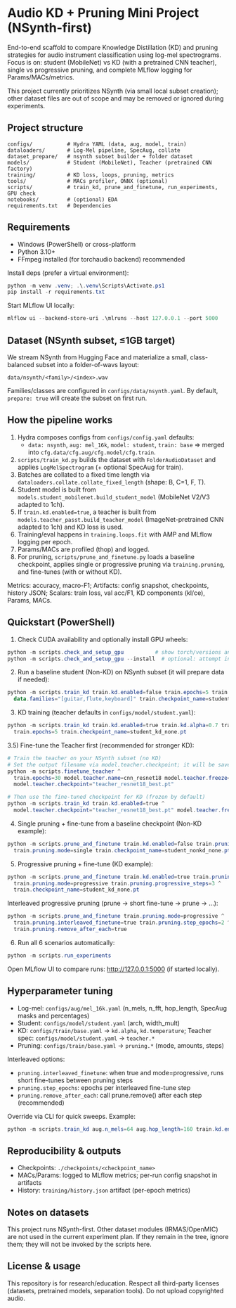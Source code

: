 # Audio KD + Pruning Mini Project (NSynth-first)

End-to-end scaffold to compare Knowledge Distillation (KD) and pruning strategies for audio instrument classification using log-mel spectrograms. Focus is on: student (MobileNet) vs KD (with a pretrained CNN teacher), single vs progressive pruning, and complete MLflow logging for Params/MACs/metrics.

This project currently prioritizes NSynth (via small local subset creation); other dataset files are out of scope and may be removed or ignored during experiments.

## Project structure

```
configs/           # Hydra YAML (data, aug, model, train)
dataloaders/       # Log-Mel pipeline, SpecAug, collate
dataset_prepare/   # nsynth subset builder + folder dataset
models/            # Student (MobileNet), Teacher (pretrained CNN factory)
training/          # KD loss, loops, pruning, metrics
tools/             # MACs profiler, ONNX (optional)
scripts/           # train_kd, prune_and_finetune, run_experiments, GPU check
notebooks/         # (optional) EDA
requirements.txt   # Dependencies
```

## Requirements

- Windows (PowerShell) or cross-platform
- Python 3.10+
- FFmpeg installed (for torchaudio backend) recommended

Install deps (prefer a virtual environment):

```powershell
python -m venv .venv; .\.venv\Scripts\Activate.ps1
pip install -r requirements.txt
```

Start MLflow UI locally:

```powershell
mlflow ui --backend-store-uri .\mlruns --host 127.0.0.1 --port 5000
```

## Dataset (NSynth subset, ≤1GB target)

We stream NSynth from Hugging Face and materialize a small, class-balanced subset into a folder-of-wavs layout:

```
data/nsynth/<family>/<index>.wav
```

Families/classes are configured in `configs/data/nsynth.yaml`. By default, `prepare: true` will create the subset on first run.

## How the pipeline works

1) Hydra composes configs from `configs/config.yaml` defaults:
   - `data: nsynth`, `aug: mel_16k`, `model: student`, `train: base` => merged into `cfg.data/cfg.aug/cfg.model/cfg.train`.
2) `scripts/train_kd.py` builds the dataset with `FolderAudioDataset` and applies `LogMelSpectrogram` (+ optional SpecAug for train).
3) Batches are collated to a fixed time length via `dataloaders.collate.collate_fixed_length` (shape: B, C=1, F, T).
4) Student model is built from `models.student_mobilenet.build_student_model` (MobileNet V2/V3 adapted to 1ch).
5) If `train.kd.enabled=true`, a teacher is built from `models.teacher_passt.build_teacher_model` (ImageNet-pretrained CNN adapted to 1ch) and KD loss is used.
6) Training/eval happens in `training.loops.fit` with AMP and MLflow logging per epoch.
7) Params/MACs are profiled (thop) and logged.
8) For pruning, `scripts/prune_and_finetune.py` loads a baseline checkpoint, applies single or progressive pruning via `training.pruning`, and fine-tunes (with or without KD).

Metrics: accuracy, macro-F1; Artifacts: config snapshot, checkpoints, history JSON; Scalars: train loss, val acc/F1, KD components (kl/ce), Params, MACs.

## Quickstart (PowerShell)

1) Check CUDA availability and optionally install GPU wheels:

```powershell
python -m scripts.check_and_setup_gpu          # show torch/versions and CUDA availability
python -m scripts.check_and_setup_gpu --install  # optional: attempt installing CUDA wheels (cu124)
```

2) Run a baseline student (Non-KD) on NSynth subset (it will prepare data if needed):

```powershell
python -m scripts.train_kd train.kd.enabled=false train.epochs=5 train.batch_size=16 ^
  data.families="[guitar,flute,keyboard]" train.checkpoint_name=student_nonkd_none.pt
```

3) KD training (teacher defaults in `configs/model/student.yaml`):

```powershell
python -m scripts.train_kd train.kd.enabled=true train.kd.alpha=0.7 train.kd.temperature=4.0 ^
  train.epochs=5 train.checkpoint_name=student_kd_none.pt
```

3.5) Fine-tune the Teacher first (recommended for stronger KD):

```powershell
# Train the teacher on your NSynth subset (no KD)
# Set the output filename via model.teacher.checkpoint; it will be saved under train.checkpoint_dir
python -m scripts.finetune_teacher ^
  train.epochs=30 model.teacher.name=cnn_resnet18 model.teacher.freeze=false ^
  model.teacher.checkpoint="teacher_resnet18_best.pt"

# Then use the fine-tuned checkpoint for KD (frozen by default)
python -m scripts.train_kd train.kd.enabled=true ^
  model.teacher.checkpoint="teacher_resnet18_best.pt" model.teacher.freeze=true
```

4) Single pruning + fine-tune from a baseline checkpoint (Non-KD example):

```powershell
python -m scripts.prune_and_finetune train.kd.enabled=false train.pruning.enabled=true ^
  train.pruning.mode=single train.checkpoint_name=student_nonkd_none.pt
```

5) Progressive pruning + fine-tune (KD example):

```powershell
python -m scripts.prune_and_finetune train.kd.enabled=true train.pruning.enabled=true ^
  train.pruning.mode=progressive train.pruning.progressive_steps=3 ^
  train.checkpoint_name=student_kd_none.pt
```

Interleaved progressive pruning (prune → short fine-tune → prune → ...):

```powershell
python -m scripts.prune_and_finetune train.pruning.mode=progressive ^
  train.pruning.interleaved_finetune=true train.pruning.step_epochs=2 ^
  train.pruning.remove_after_each=true
```

6) Run all 6 scenarios automatically:

```powershell
python -m scripts.run_experiments
```

Open MLflow UI to compare runs: http://127.0.0.1:5000 (if started locally).

## Hyperparameter tuning

- Log-mel: `configs/aug/mel_16k.yaml` (n_mels, n_fft, hop_length, SpecAug masks and percentages)
- Student: `configs/model/student.yaml` (arch, width_mult)
- KD: `configs/train/base.yaml` → `kd.alpha`, `kd.temperature`; Teacher spec: `configs/model/student.yaml` → `teacher.*`
- Pruning: `configs/train/base.yaml` → `pruning.*` (mode, amounts, steps)

Interleaved options:

- `pruning.interleaved_finetune`: when true and mode=progressive, runs short fine-tunes between pruning steps
- `pruning.step_epochs`: epochs per interleaved fine-tune step
- `pruning.remove_after_each`: call prune.remove() after each step (recommended)

Override via CLI for quick sweeps. Example:

```powershell
python -m scripts.train_kd aug.n_mels=64 aug.hop_length=160 train.kd.enabled=true train.kd.alpha=0.6
```

## Reproducibility & outputs

- Checkpoints: `./checkpoints/<checkpoint_name>`
- MACs/Params: logged to MLflow metrics; per-run config snapshot in artifacts
- History: `training/history.json` artifact (per-epoch metrics)

## Notes on datasets

This project runs NSynth-first. Other dataset modules (IRMAS/OpenMIC) are not used in the current experiment plan. If they remain in the tree, ignore them; they will not be invoked by the scripts here.

## License & usage

This repository is for research/education. Respect all third-party licenses (datasets, pretrained models, separation tools). Do not upload copyrighted audio.
